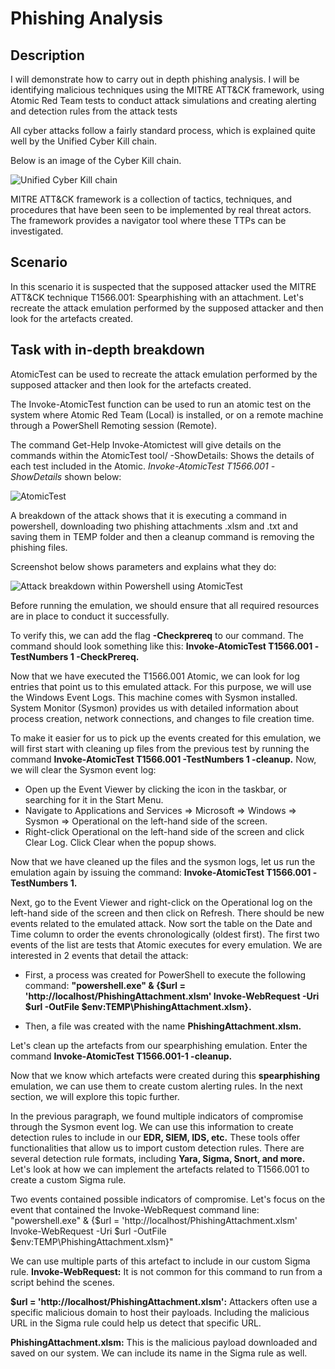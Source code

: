 # Phishing Analysis

<h2>Description</h2>

I will demonstrate how to carry out in depth phishing analysis. I will be identifying malicious techniques using the MITRE ATT&amp;CK framework, using Atomic Red Team tests to conduct attack simulations and creating alerting and detection rules from the attack tests


All cyber attacks follow a fairly standard process, which is explained quite well by the Unified Cyber Kill chain.

Below is an image of the Cyber Kill chain.


<img src="https://i.imgur.com/H5AHriM.png" alt="Unified Cyber Kill chain"/>

MITRE ATT&CK framework is a collection of tactics, techniques, and procedures that have been seen to be implemented by real threat actors. The framework provides a navigator tool where these TTPs can be investigated. 

<h2>Scenario</h2>

In this scenario it is suspected that the supposed attacker used the MITRE ATT&CK technique T1566.001: Spearphishing with an attachment. Let's recreate the attack emulation performed by the supposed attacker and then look for the artefacts created.

<h2>Task with in-depth breakdown</h2>

AtomicTest can be used to recreate the attack emulation performed by the supposed attacker and then look for the artefacts created.

The Invoke-AtomicTest function can be used to run an atomic test on the system where Atomic Red Team (Local) is installed, or on a remote machine through a PowerShell Remoting session (Remote).


The command Get-Help Invoke-Atomictest will give details on the commands within the AtomicTest tool/
-ShowDetails: Shows the details of each test included in the Atomic. *Invoke-AtomicTest T1566.001 -ShowDetails* shown below:

<img src="https://i.imgur.com/zR22Qz1.png" alt="AtomicTest"/>

A breakdown of the attack shows that it is executing a command in powershell, downloading two phishing attachments .xlsm and .txt and saving them in TEMP folder and then a cleanup command is removing the phishing files.

Screenshot below shows parameters and explains what they do:

<img src="https://i.imgur.com/tdBwdhZ.png" alt="Attack breakdown within Powershell using AtomicTest"/>

Before running the emulation, we should ensure that all required resources are in place to conduct it successfully. 

To verify this, we can add the flag **-Checkprereq** to our command. The command should look something like this: **Invoke-AtomicTest T1566.001 -TestNumbers 1 -CheckPrereq.**

Now that we have executed the T1566.001 Atomic, we can look for log entries that point us to this emulated attack. For this purpose, we will use the Windows Event Logs. This machine comes with Sysmon installed. System Monitor (Sysmon) provides us with detailed information about process creation, network connections, and changes to file creation time.

To make it easier for us to pick up the events created for this emulation, we will first start with cleaning up files from the previous test by running the command **Invoke-AtomicTest T1566.001 -TestNumbers 1 -cleanup.**
Now, we will clear the Sysmon event log:
- Open up the Event Viewer by clicking the icon in the taskbar, or searching for it in the Start Menu.
- Navigate to Applications and Services => Microsoft => Windows => Sysmon => Operational on the left-hand side of the screen.
- Right-click Operational on the left-hand side of the screen and click Clear Log. Click Clear when the popup shows.


Now that we have cleaned up the files and the sysmon logs, let us run the emulation again by issuing the command: **Invoke-AtomicTest T1566.001 -TestNumbers 1.**

Next, go to the Event Viewer and right-click on the Operational log on the left-hand side of the screen and then click on Refresh. There should be new events related to the emulated attack. Now sort the table on the Date and Time column to order the events chronologically (oldest first). The first two events of the list are tests that Atomic executes for every emulation. We are interested in 2 events that detail the attack:

- First, a process was created for PowerShell to execute the following command: **"powershell.exe" & {$url = 'http://localhost/PhishingAttachment.xlsm' Invoke-WebRequest -Uri $url -OutFile $env:TEMP\PhishingAttachment.xlsm}.**

- Then, a file was created with the name **PhishingAttachment.xlsm.**

Let's clean up the artefacts from our spearphishing emulation. Enter the command **Invoke-AtomicTest T1566.001-1 -cleanup.**

Now that we know which artefacts were created during this **spearphishing** emulation, we can use them to create custom alerting rules. In the next section, we will explore this topic further.

In the previous paragraph, we found multiple indicators of compromise through the Sysmon event log. We can use this information to create detection rules to include in our **EDR, SIEM, IDS, etc.** These tools offer functionalities that allow us to import custom detection rules. There are several detection rule formats, including **Yara, Sigma, Snort, and more.** Let's look at how we can implement the artefacts related to T1566.001 to create a custom Sigma rule.

Two events contained possible indicators of compromise. Let's focus on the event that contained the Invoke-WebRequest command line:
"powershell.exe" & {$url = 'http://localhost/PhishingAttachment.xlsm' Invoke-WebRequest -Uri $url -OutFile $env:TEMP\PhishingAttachment.xlsm}"

We can use multiple parts of this artefact to include in our custom Sigma rule.
**Invoke-WebRequest:** It is not common for this command to run from a script behind the scenes.

**$url = 'http://localhost/PhishingAttachment.xlsm':** Attackers often use a specific malicious domain to host their payloads. Including the malicious URL in the Sigma rule could help us detect that specific URL.

**PhishingAttachment.xlsm:** This is the malicious payload downloaded and saved on our system. We can include its name in the Sigma rule as well.

